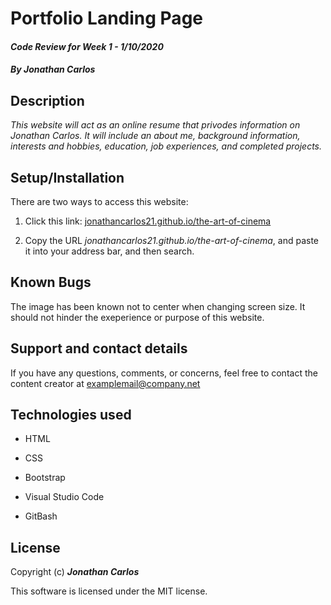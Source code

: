 # Portfolio Landing Page

#### _Code Review for Week 1 - 1/10/2020_

#### _By Jonathan Carlos_

## **Description**

_This website will act as an online resume that privodes information on Jonathan Carlos. It will include an about me, background information, interests and hobbies, education, job experiences, and completed projects._

## **Setup/Installation**
 
 There are two ways to access this website:

1. Click this link: [jonathancarlos21.github.io/the-art-of-cinema](jonathancarlos21.github.io/the-art-of-cinema)

2. Copy the URL _jonathancarlos21.github.io/the-art-of-cinema_, and paste it into your address bar, and then search.

## **Known Bugs**

The image has been known not to center when changing screen size. It should not hinder the exeperience or purpose of this website.

## **Support and contact details**

If you have any questions, comments, or concerns, feel free to contact the content creator at examplemail@company.net 

## **Technologies used**

* HTML

* CSS

* Bootstrap

* Visual Studio Code

* GitBash

## **License**

Copyright (c) **_Jonathan Carlos_**

This software is licensed under the MIT license.